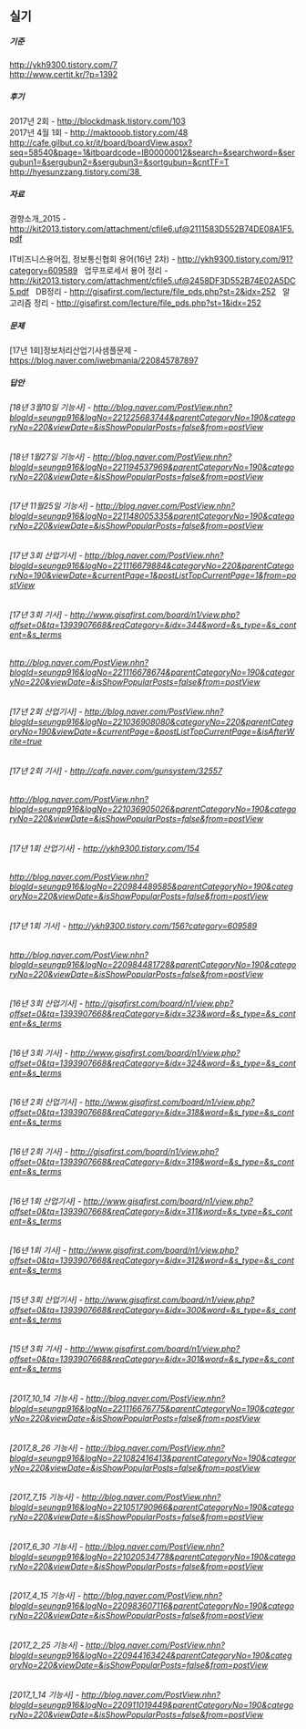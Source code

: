 ## 실기  

##### 기준  
http://ykh9300.tistory.com/7  
http://www.certit.kr/?p=1392  

##### 후기  
2017년 2회 - http://blockdmask.tistory.com/103  
2017년 4월 1회 - http://maktooob.tistory.com/48  
http://cafe.gilbut.co.kr/it/board/boardView.aspx?seq=58540&page=1&itboardcode=IB00000012&search=&searchword=&sergubun1=&sergubun2=&sergubun3=&sortgubun=&cntTF=T  
http://hyesunzzang.tistory.com/38  

##### 자료  
경향소개_2015 - http://kit2013.tistory.com/attachment/cfile6.uf@2111583D552B74DE08A1F5.pdf  
<br>
IT비즈니스용어집, 정보통신협회 용어(16년 2차) - http://ykh9300.tistory.com/91?category=609589  
업무프로세서 용어 정리 - http://kit2013.tistory.com/attachment/cfile5.uf@2458DF3D552B74E02A5DC5.pdf  
DB정리 - http://gisafirst.com/lecture/file_pds.php?st=2&idx=252  
알고리즘 정리 - http://gisafirst.com/lecture/file_pds.php?st=1&idx=252  

##### 문제  
[17년 1회]정보처리산업기사샘플문제 - https://blog.naver.com/iwebmania/220845787897  

##### 답안

###### [18년 3월10일 기능사] - http://blog.naver.com/PostView.nhn?blogId=seungp916&logNo=221225683744&parentCategoryNo=190&categoryNo=220&viewDate=&isShowPopularPosts=false&from=postView  
###### [18년 1월27일 기능사] - http://blog.naver.com/PostView.nhn?blogId=seungp916&logNo=221194537969&parentCategoryNo=190&categoryNo=220&viewDate=&isShowPopularPosts=false&from=postView  
###### [17년 11월25일 기능사] - http://blog.naver.com/PostView.nhn?blogId=seungp916&logNo=221148005335&parentCategoryNo=190&categoryNo=220&viewDate=&isShowPopularPosts=false&from=postView  
###### [17년 3회 산업기사] - http://blog.naver.com/PostView.nhn?blogId=seungp916&logNo=221116679884&categoryNo=220&parentCategoryNo=190&viewDate=&currentPage=1&postListTopCurrentPage=1&from=postView  
###### [17년 3회 기사] - http://www.gisafirst.com/board/n1/view.php?offset=0&tq=1393907668&reqCategory=&idx=344&word=&s_type=&s_content=&s_terms  
###### http://blog.naver.com/PostView.nhn?blogId=seungp916&logNo=221116678674&parentCategoryNo=190&categoryNo=220&viewDate=&isShowPopularPosts=false&from=postView  
###### [17년 2회 산업기사] - http://blog.naver.com/PostView.nhn?blogId=seungp916&logNo=221036908080&categoryNo=220&parentCategoryNo=190&viewDate=&currentPage=&postListTopCurrentPage=&isAfterWrite=true  
###### [17년 2회 기사] - http://cafe.naver.com/gunsystem/32557  
###### http://blog.naver.com/PostView.nhn?blogId=seungp916&logNo=221036905026&parentCategoryNo=190&categoryNo=220&viewDate=&isShowPopularPosts=false&from=postView  
###### [17년 1회 산업기사] - http://ykh9300.tistory.com/154  
###### http://blog.naver.com/PostView.nhn?blogId=seungp916&logNo=220984489585&parentCategoryNo=190&categoryNo=220&viewDate=&isShowPopularPosts=false&from=postView  
###### [17년 1회 기사] - http://ykh9300.tistory.com/156?category=609589  
###### http://blog.naver.com/PostView.nhn?blogId=seungp916&logNo=220984481728&parentCategoryNo=190&categoryNo=220&viewDate=&isShowPopularPosts=false&from=postView  
###### [16년 3회 산업기사] - http://gisafirst.com/board/n1/view.php?offset=0&tq=1393907668&reqCategory=&idx=323&word=&s_type=&s_content=&s_terms  
###### [16년 3회 기사] - http://www.gisafirst.com/board/n1/view.php?offset=0&tq=1393907668&reqCategory=&idx=324&word=&s_type=&s_content=&s_terms  
###### [16년 2회 산업기사] - http://www.gisafirst.com/board/n1/view.php?offset=0&tq=1393907668&reqCategory=&idx=318&word=&s_type=&s_content=&s_terms  
###### [16년 2회 기사] - http://gisafirst.com/board/n1/view.php?offset=0&tq=1393907668&reqCategory=&idx=319&word=&s_type=&s_content=&s_terms  
###### [16년 1회 산업기사] - http://www.gisafirst.com/board/n1/view.php?offset=0&tq=1393907668&reqCategory=&idx=311&word=&s_type=&s_content=&s_terms  
###### [16년 1회 기사] - http://www.gisafirst.com/board/n1/view.php?offset=0&tq=1393907668&reqCategory=&idx=312&word=&s_type=&s_content=&s_terms  
###### [15년 3회 산업기사] - http://www.gisafirst.com/board/n1/view.php?offset=0&tq=1393907668&reqCategory=&idx=300&word=&s_type=&s_content=&s_terms  
###### [15년 3회 기사] - http://www.gisafirst.com/board/n1/view.php?offset=0&tq=1393907668&reqCategory=&idx=301&word=&s_type=&s_content=&s_terms  

###### [2017_10_14 기능사] - http://blog.naver.com/PostView.nhn?blogId=seungp916&logNo=221116676775&parentCategoryNo=190&categoryNo=220&viewDate=&isShowPopularPosts=false&from=postView  
###### [2017_8_26 기능사] - http://blog.naver.com/PostView.nhn?blogId=seungp916&logNo=221082416413&parentCategoryNo=190&categoryNo=220&viewDate=&isShowPopularPosts=false&from=postView  
###### [2017_7_15 기능사] - http://blog.naver.com/PostView.nhn?blogId=seungp916&logNo=221051790966&parentCategoryNo=190&categoryNo=220&viewDate=&isShowPopularPosts=false&from=postView  
###### [2017_6_30 기능사] - http://blog.naver.com/PostView.nhn?blogId=seungp916&logNo=221020534778&parentCategoryNo=190&categoryNo=220&viewDate=&isShowPopularPosts=false&from=postView  
###### [2017_4_15 기능사] - http://blog.naver.com/PostView.nhn?blogId=seungp916&logNo=220983607116&parentCategoryNo=190&categoryNo=220&viewDate=&isShowPopularPosts=false&from=postView  
###### [2017_2_25 기능사] - http://blog.naver.com/PostView.nhn?blogId=seungp916&logNo=220944163424&parentCategoryNo=190&categoryNo=220&viewDate=&isShowPopularPosts=false&from=postView  
###### [2017_1_14 기능사] - http://blog.naver.com/PostView.nhn?blogId=seungp916&logNo=220911019449&parentCategoryNo=190&categoryNo=220&viewDate=&isShowPopularPosts=false&from=postView  
